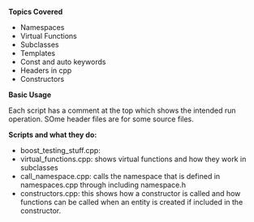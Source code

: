 **Topics Covered**

- Namespaces
- Virtual Functions
- Subclasses
- Templates
- Const and auto keywords
- Headers in  cpp
- Constructors

**Basic Usage**

Each script has a comment at the top which shows the intended run operation. SOme header files are for some source files. 

**Scripts  and what they do:**

- boost_testing_stuff.cpp:
- virtual_functions.cpp: shows virtual functions and how they work in subclasses
- call_namespace.cpp: calls the namespace that is defined in namespaces.cpp through including namespace.h
- constructors.cpp: this shows how a constructor is called and how functions can be called when an entity is created if included in the constructor.